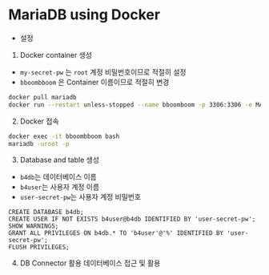 # MariaDB using Docker

- 설정

1. Docker container 생성

  - `my-secret-pw` 는 `root` 계정 비밀번호이므로 적절히 설정
  - `bboombboom` 은 Container 이름이므로 적절히 변경

```bash
docker pull mariadb
docker run --restart unless-stopped --name bboomboom -p 3306:3306 -e MARIADB_ROOT_PASSWORD=my-secret-pw -d mariadb:latest
```
2. Docker 접속

```bash
docker exec -it bboombboom bash
mariadb -uroot -p
```

3. Database and table 생성

  - `b4db`는 데이터베이스 이름
  - `b4user`는 사용자 계정 이름
  - `user-secret-pw`는 사용자 계정 비밀번호

```
CREATE DATABASE b4db;
CREATE USER IF NOT EXISTS b4user@b4db IDENTIFIED BY 'user-secret-pw';
SHOW WARNINGS;
GRANT ALL PRIVILEGES ON b4db.* TO 'b4user'@'%' IDENTIFIED BY 'user-secret-pw';
FLUSH PRIVILEGES;
```

4. DB Connector 활용 데이터베이스 접근 및 활용


